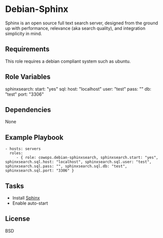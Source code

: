 Debian-Sphinx
=============

Sphinx is an open source full text search server, designed from the ground up with performance, relevance (aka search quality), and integration simplicity in mind.

Requirements
------------

This role requires a debian compliant system such as ubuntu.

Role Variables
--------------

sphinxsearch:
    start: "yes"
    sql:
        host: "localhost"
        user: "test"
        pass: ""
        db: "test"
        port: "3306"

Dependencies
------------

None

Example Playbook
----------------

    - hosts: servers
      roles:
         - { role: cowops.debian-sphinxsearch, sphinxsearch.start: "yes", sphinxsearch.sql.host: "localhost", sphinxsearch.sql.user: "test", sphinxsearch.sql.pass: "", sphinxsearch.sql.db: "test", sphinxsearch.sql.port: "3306" }

Tasks
-----

  - Install [Sphinx](http://sphinxsearch.com/)
  - Enable auto-start

License
-------

BSD
